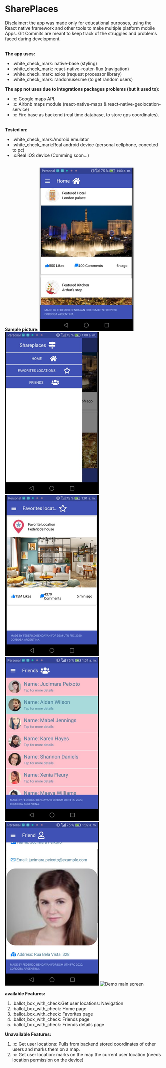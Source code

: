 # SharePlaces

<p>Disclaimer: the app was made only for educational purposes,
using the React native framework and other tools to make
multiple platform mobile Apps. Git Commits are
meant to keep track of the struggles and problems faced during
development.</p>

<br/>
<strong>The app uses:</strong>
<ul>
<li>:white_check_mark: native-base (styling)</li>
<li>:white_check_mark: react-native-router-flux (navigation)</li>
<li>:white_check_mark: axios (request processor library)</li>
  <li>:white_check_mark: randomuser.me (to get random users)</li>
  
</ul>

<strong>The app not uses due to integrations packages problems (but it used to):</strong>
<ul>
<li>:x: Google maps API.</li>
<li>:x: Airbnb maps module (react-native-maps & react-native-geolocation-service)</li>
<li>:x: Fire base as backend (real time database, to store gps coordinates).</li>
</ul>

<br/>
<strong>Tested on:</strong>
<ul>
<li>:white_check_mark:Android emulator</li>
<li>:white_check_mark:Real android device (personal cellphone, conected to pc)</li>
<li>:x:Real IOS device (Comming soon...)</li>
</ul>
<br/>
<strong>Sample picture:</strong>
<img src="images/home1.jpg" width=300 alt="Demo main screen" title="first version main screen">
<img src="images/menu.jpg" width=300 alt="Demo main screen" title="first version main screen">
<img src="images/fav1.jpg" width=300 alt="Demo main screen" title="first version main screen">
<img src="images/friends.jpg" width=300 alt="Demo main screen" title="first version main screen">
<img src="images/frineds1.jpg" width=300 alt="Demo main screen" title="first version main screen">
<img src="images/friend2.jpg.jpg" width=300 alt="Demo main screen" title="first version main screen">
<br/>

<strong>available Features:</strong>
<ol>
<li>:ballot_box_with_check:Get user locations: Navigation
</li>
<li>:ballot_box_with_check: Home page</li>
  <li>:ballot_box_with_check: Favorites page</li>
    <li>:ballot_box_with_check: Friends page</li>
  <li>:ballot_box_with_check: Friends details page</li>
</ol>

<strong>Unavailable Features:</strong>
<ol>
<li>:x: Get user locations: Pulls from backend stored coordinates
of other users and marks them on a map.
</li>
<li>:x: Get user location: marks on the map
the current user location (needs location permission
on the device)</li>
</ol>
